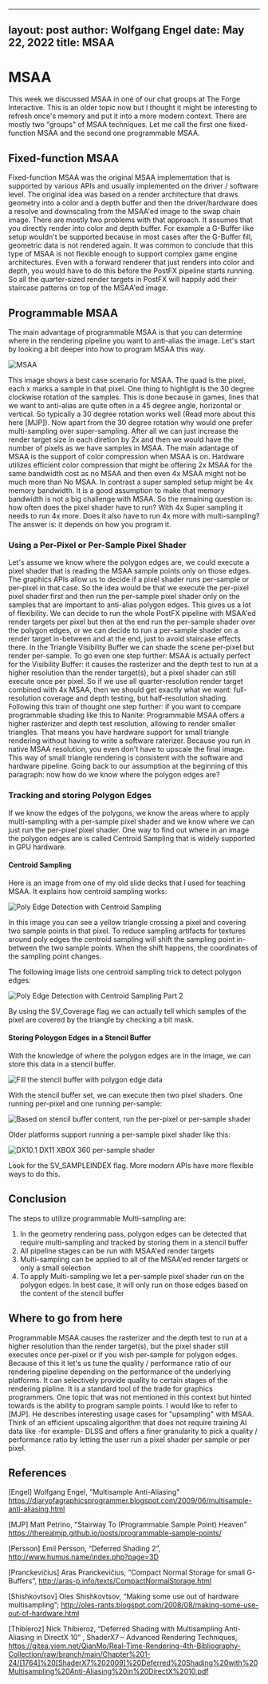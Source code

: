 
---
layout: post
author: Wolfgang Engel
date: May 22, 2022
title: MSAA
---

# MSAA 
This week we discussed MSAA in one of our chat groups at The Forge Interactive. This is an older topic now but I thought it might be interesting to refresh once's memory and put it into a more modern context. There are mostly two "groups" of MSAA techniques. Let me call the first one fixed-function MSAA and the second one programmable MSAA.

## Fixed-function MSAA
Fixed-function MSAA was the original MSAA implementation that is supported by various APIs and usually implemented on the driver / software level. The original idea was based on a render architecture that draws geometry into a color and a depth buffer and then the driver/hardware does a resolve and downscaling from the MSAA'ed image to the swap chain image. 
There are mostly two problems with that approach. It assumes that you directly render into color and depth buffer. For example a G-Buffer like setup wouldn't be supported because in most cases after the G-Buffer fill, geometric data is not rendered again.
It was common to conclude that this type of MSAA is not flexible enough to support complex game engine architectures. Even with a forward renderer that just renders into color and depth, you would have to do this before the PostFX pipeline starts running. So all the quarter-sized render targets in PostFX will happily add their staircase patterns on top of the MSAA'ed image.


## Programmable MSAA
The main advantage of programmable MSAA is that you can determine where in the rendering pipeline you want to anti-alias the image. Let's start by looking a bit deeper into how to program MSAA this way.

![MSAA](Images/MSAA/Overview%20MSAA.png)

This image shows a best case scenario for MSAA. The quad is the pixel, each x marks a sample in that pixel. One thing to highlight is the 30 degree clockwise rotation of the samples. This is done because in games, lines that we want to anti-alias are quite often in a 45 degree angle, horizontal or vertical. So typically a 30 degree rotation works well (Read more about this here [MJP]).
Now apart from the 30 degree rotation why would one prefer multi-sampling over super-sampling. After all we can just increase the render target size in each diretion by 2x and then we would have the number of pixels as we have samples in MSAA. The main adantage of MSAA is the support of color compression when MSAA is on. Hardware utilizes efficient color compression that might be offering 2x MSAA for the same bandwidth cost as no MSAA and then even 4x MSAA might not be much more than No MSAA. In contrast a super sampled setup might be 4x memory bandwidth. It is a good assumption to make that memory bandwidth is not a big challenge with MSAA.
So the remaining question is: how often does the pixel shader have to run? With 4x Super sampling it needs to run 4x more. Does it also have to run 4x more with multi-sampling? The answer is: it depends on how you program it.

### Using a Per-Pixel or Per-Sample Pixel Shader
Let's assume we know where the polygon edges are, we could execute a pixel shader that is reading the MSAA sample points only on those edges. The graphics APIs allow us to decide if a pixel shader runs per-sample or per-pixel in that case. So the idea would be that we execute the per-pixel pixel shader first and then run the per-sample pixel shader only on the samples that are important to anti-alias polygon edges. 
This gives us a lot of flexibility. We can decide to run the whole PostFX pipeline with MSAA'ed render targets per pixel but then at the end run the per-sample shader over the polygon edges, or we can decide to run a per-sample shader on a render target in-between and at the end, just to avoid staircase effects there. In the Triangle Visibility Buffer we can shade the scene per-pixel but render per-sample. To go even one step further: MSAA is actually perfect for the Visibility Buffer: it causes the rasterizer and the depth test to run at a higher resolution than the render target(s), but a pixel shader can still execute once per pixel. So if we use all quarter-resolution render target combined with 4x MSAA, then we should get exactly what we want: full-resolution coverage and depth testing, but half-resolution shading. Following this train of thought one step further: if you want to compare programmable shading like this to Nanite: Programmable MSAA offers a higher rasterizer and depth test resolution, allowing to render smaller triangles. That means you have hardware support for small triangle rendering without having to write a software raterizer. Because you run in native MSAA resolution, you even don't have to upscale the final image. This way of small triangle rendering is consistent with the software and hardware pipeline.
Going back to our assumption at the beginning of this paragraph: now how do we know where the polygon edges are?

### Tracking and storing Polygon Edges
If we know the edges of the polygons, we know the areas where to apply multi-sampling with a per-sample pixel shader and we know where we can just run the per-pixel pixel shader.
One way to find out where in an image the polygon edges are is called Centroid Sampling that is widely supported in GPU hardware. 

#### Centroid Sampling
Here is an image from one of my old slide decks that I used for teaching MSAA. It explains how centroid sampling works:

![Poly Edge Detection with Centroid Sampling](Images/MSAA/PolyEdge_DetectionwithCentroidSampling.png)

In this image you can see a yellow triangle crossing a pixel and covering two sample points in that pixel. To reduce sampling artifacts for textures around poly edges the centroid sampling will shift the sampling point in-between the two sample points. 
When the shift happens, the coordinates of the sampling point changes.  

The following image lists one centroid sampling trick to detect polygon edges:

![Poly Edge Detection with Centroid Sampling Part 2](Images/MSAA/PolyEdge_DetectionwithCentroidSampling_Part2.png)

By using the SV_Coverage flag we can actually tell which samples of the pixel are covered by the triangle by checking a bit mask.


#### Storing Poloygon Edges in a Stencil Buffer
With the knowledge of where the polygon edges are in the image, we can store this data in a stencil buffer.

![Fill the stencil buffer with polygon edge data](Images/MSAA/FillStencilBuffer.png)

With the stencil buffer set, we can execute then two pixel shaders. One running per-pixel and one running per-sample:

![Based on stencil buffer content, run the per-pixel or per-sample shader](Images/MSAA/RunPerSamplePerPixelShader.png)

Older platforms support running a per-sample pixel shader like this:

![DX10.1 DX11 XBOX 360 per-sample shader](Images/MSAA/Per-SampleShader.png)

Look for the SV_SAMPLEINDEX flag. More modern APIs have more flexible ways to do this.


## Conclusion
The steps to utilize programmable Multi-sampling are:

1. In the geometry rendering pass, polygon edges can be detected that require multi-sampling and tracked by storing them in a stencil buffer
2. All pipeline stages can be run with MSAA'ed render targets
3. Multi-sampling can be applied to all of the MSAA'ed render targets or only a small selection
4. To apply Multi-sampling we let a per-sample pixel shader run on the polygon edges. In best case, it will only run on those edges based on the content of the stencil buffer


## Where to go from here
Programmable MSAA causes the rasterizer and the depth test to run at a higher resolution than the render target(s), but the pixel shader still executes once per-pixel or if you wish per-sample for polygon edges. Because of this it let's us tune the quality / performance ratio of our rendering pipeline depending on the performance of the underlying platforms. It can selectively provide quality to certain stages of the rendering pipline. It is a standard tool of the trade for graphics programmers. 
One topic that was not mentioned in this context but hinted towards is the ability to program sample points. I would like to refer to [MJP].
He describes interesting usage cases for "upsampling" with MSAA. Think of an efficient upscaling algorithm that does not require training AI data like -for example- DLSS and offers a finer granularity to pick a quality / performance ratio by letting the user run a pixel shader per sample or per pixel.



## References

[Engel] Wolfgang Engel, "Multisample Anti-Aliasing" https://diaryofagraphicsprogrammer.blogspot.com/2009/06/multisample-anti-aliasing.html

[MJP] Matt Petrino, "Stairway To (Programmable Sample Point) Heaven" https://therealmjp.github.io/posts/programmable-sample-points/

[Persson] Emil Persson, “Deferred Shading 2”, http://www.humus.name/index.php?page=3D

[Pranckevičius] Aras Pranckevičius, “Compact Normal Storage for small G-Buffers”, http://aras-p.info/texts/CompactNormalStorage.html

[Shishkovtsov] Oles Shishkovtsov, “Making some use out of hardware multisampling”; http://oles-rants.blogspot.com/2008/08/making-some-use-out-of-hardware.html 

[Thibieroz] Nick Thibieroz, “Deferred Shading with Multisampling Anti-Aliasing in DirectX 10” , ShaderX7 – Advanced Rendering Techniques, https://gitea.yiem.net/QianMo/Real-Time-Rendering-4th-Bibliography-Collection/raw/branch/main/Chapter%201-24/[1764]%20[ShaderX7%202009]%20Deferred%20Shading%20with%20Multisampling%20Anti-Aliasing%20in%20DirectX%2010.pdf







